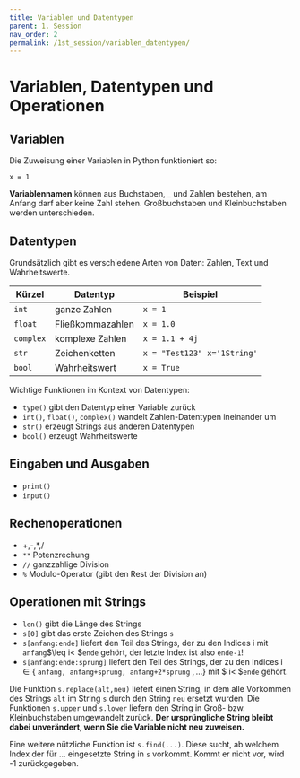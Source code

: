 ```yaml
---
title: Variablen und Datentypen
parent: 1. Session
nav_order: 2
permalink: /1st_session/variablen_datentypen/
---
```


# Variablen, Datentypen und Operationen

## Variablen

Die Zuweisung einer Variablen in Python funktioniert so:

```
x = 1
```

**Variablennamen** können aus Buchstaben, \_ und Zahlen bestehen, am Anfang darf aber keine Zahl stehen. Großbuchstaben und Kleinbuchstaben werden unterschieden.


## Datentypen

Grundsätzlich gibt es verschiedene Arten von Daten: Zahlen, Text und Wahrheitswerte.

Kürzel | Datentyp | Beispiel
--- | --- | ---
`int`| ganze Zahlen | `x = 1`
`float`| Fließkommazahlen | `x = 1.0`
`complex`| komplexe Zahlen | `x = 1.1 + 4j`
`str`| Zeichenketten | `x = "Test123" x='1String'`
 `bool`| Wahrheitswert | `x = True`


Wichtige Funktionen im Kontext von Datentypen:

* `type()` gibt den Datentyp einer Variable zurück
* `int()`, `float()`, `complex()` wandelt Zahlen-Datentypen ineinander um
* `str()` erzeugt Strings aus anderen Datentypen
* `bool()` erzeugt Wahrheitswerte

## Eingaben und Ausgaben

* `print()` 
* `input()` 

## Rechenoperationen

*  +,-,\*,/
* `**` Potenzrechung
* `//` ganzzahlige Division
* `%` Modulo-Operator (gibt den Rest der Division an)

## Operationen mit Strings

* `len()` gibt die Länge des Strings
* `s[0]` gibt das erste Zeichen des Strings `s`
* `s[anfang:ende]`  liefert den Teil des Strings, der zu den Indices i mit `anfang`$\leq i< $`ende` gehört, der letzte Index ist also `ende-1`!
* `s[anfang:ende:sprung]` liefert den Teil des Strings, der zu den Indices i$\in\{$ `anfang, anfang+sprung, anfang+2*sprung` $,\ldots\}$ mit $ i< $`ende` gehört.


Die Funktion `s.replace(alt,neu)` liefert einen String, in dem alle Vorkommen des Strings `alt` im String `s` durch den String `neu` ersetzt wurden. Die Funktionen `s.upper` und `s.lower` liefern den String in Groß- bzw. Kleinbuchstaben umgewandelt zurück. **Der ursprüngliche String bleibt dabei unverändert, wenn Sie die Variable nicht neu zuweisen.**

Eine weitere nützliche Funktion ist `s.find(...)`.  Diese sucht, ab welchem Index der für ... eingesetzte String
in `s` vorkommt. Kommt er nicht vor, wird -1 zurückgegeben.
